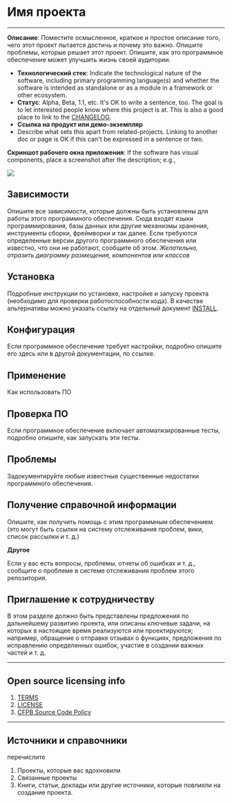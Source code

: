 # Имя проекта
----------------

**Описание**:  Поместите осмысленное, краткое и простое описание того, чего этот проект пытается достичь и почему это важно.
Опишите проблемы, которые решает этот проект.
Опишите, как это программное обеспечение может улучшить жизнь своей аудитории.

  - **Технологический стек**: Indicate the technological nature of the software, including primary programming language(s) and whether the software is intended as standalone or as a module in a framework or other ecosystem.
  - **Статус**:  Alpha, Beta, 1.1, etc. It's OK to write a sentence, too. The goal is to let interested people know where this project is at. This is also a good place to link to the [CHANGELOG](CHANGELOG.md).
  - **Ссылка на продукт или демо-экземпляр**
  - Describe what sets this apart from related-projects. Linking to another doc or page is OK if this can't be expressed in a sentence or two.


**Скриншот рабочего окна приложения**: If the software has visual components, place a screenshot after the description; e.g.,

![](https://raw.githubusercontent.com/cfpb/open-source-project-template/main/screenshot.png)


## Зависимости

Опишите все зависимости, которые должны быть установлены для работы этого программного обеспечения.
Сюда входят языки программирования, базы данных или другие механизмы хранения, инструменты сборки, фреймворки и так далее.
Если требуются определенные версии другого программного обеспечения или известно, что они не работают, сообщите об этом.
_Желательно, отразить диаграмму размещения, компонентов или классов_

## Установка

Подробные инструкции по установке, настройке и запуску проекта (необходимо для проверки работоспособности кода).
В качестве альтернативы можно указать ссылку на отдельный документ [INSTALL](INSTALL.md).

## Конфигурация

Если программное обеспечение требует настройки, подробно опишите его здесь или в другой документации, по ссылке.

## Применение

Как использовать ПО

## Проверка ПО

Если программное обеспечение включает автоматизированные тесты, подробно опишите, как запускать эти тесты.

## Проблемы

Задокументируйте любые известные существенные недостатки программного обеспечения.

## Получение справочной информации

Опишите, как получить помощь с этим программным обеспечением (это могут быть ссылки на систему отслеживания проблем, вики, список рассылки и т. д.)

**Другое**

Если у вас есть вопросы, проблемы, отчеты об ошибках и т. д., сообщите о проблеме в системе отслеживания проблем этого репозитория.

## Приглашение к сотрудничеству

В этом разделе должно быть представлены предложения по дальнейшему развитию проекта, или описаны ключевые задачи, на которых в настоящее время реализуются или проектируются; например, обращение о отправке отзывах о функциях, предложения по исправлению определенных ошибок, участие в создании важных частей и т. д.


----

## Open source licensing info
1. [TERMS](TERMS.md)
2. [LICENSE](LICENSE)
3. [CFPB Source Code Policy](https://github.com/cfpb/source-code-policy/)


----

## Источники и справочники
перечислите
1. Проекты, которые вас вдохновили
2. Связанные проекты
3. Книги, статьи, доклады или другие источники, которые повлияли на создание проекта.
